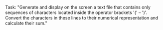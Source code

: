 Task: "Generate and display on the screen a text file that contains only sequences of characters located inside the operator brackets '(' – ')'. Convert the characters in these lines to their numerical representation and calculate their sum."
